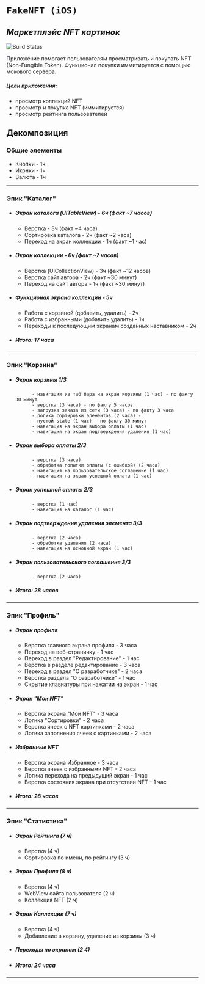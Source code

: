 # `FakeNFT (iOS)`
## _Маркетплэйс NFT картинок_
![Build Status](https://img.shields.io/badge/Build-processing-green)

Приложение помогает пользователям просматривать и покупать NFT (Non-Fungible Token). Функционал покупки иммитируется с помощью мокового сервера.

#####   Цели приложения:
- просмотр коллекций NFT
- просмотр и покупка NFT (иммитируется)
- просмотр рейтинга пользователей

## Декомпозиция
### Общие элементы
- Кнопки - 1ч
- Иконки - 1ч
- Валюта - 1ч

---

### Эпик "Каталог"

- ##### Экран каталога (UITableView) - 6ч (факт ~7 часов)
    - Верстка - 3ч (факт ~4 часа)
    - Сортировка каталога - 2ч (факт ~2 часа)
    - Переход на экран коллекции - 1ч (факт ~1 час)
- ##### Экран коллекции - 6ч (факт ~7 часов)
    - Верстка (UICollectionView) - 3ч (факт ~12 часов)
    - Верстка сайт автора - 2ч (факт ~30 минут)
    - Переход на сайт автора - 1ч (факт ~30 минут)
- ##### Функционал экрана коллекции - 5ч
    - Работа с корзиной (добавить, удалить) - 2ч
    - Работа с избранными (добавить удалить) - 1ч
    - Переходы к последующим экранам созданных наставником - 2ч
                    
- ##### Итого: 17 часа

---

### Эпик "Корзина"

- #####   Экран корзины 1/3
            - навигация из таб бара на экран корзины (1 час) - по факту 30 минут
            - верстка (3 часа) - по факту 5 часов
            - загрузка заказа из сети (3 часа) - по факту 3 часа
            - логика сортировки элементов (2 часа) - 
            - пустой state (1 час) - по факту 30 минут
            - навигация на экран выбора оплаты (1 час)
            - навигация на экран подтверждения удаления (1 час)
- #####   Экран выбора оплаты 2/3
            - верстка (3 часа)
            - обработка попытки оплаты (с ошибкой) (2 часа)       
            - навигация на пользовательское соглашение (1 час)
            - навигация на экран успешной оплаты (1 час)
- #####   Экран успешной оплаты 2/3
            - верстка (1 час)
            - навигация на каталог (1 час)
- #####   Экран подтверждения удаления элемента 3/3
            - верстка (2 часа)
            - обработка удаления (2 часа)
            - навигация на основной экран (1 час)
- #####   Экран пользовательского соглашения 3/3
            - верстка (2 часа)

- ##### Итого: 28 часов

---

### Эпик "Профиль"

- ##### Экран профиля
    - Верстка главного экрана профиля - 3 часа
    - Переход на веб-страничку - 1 час
    - Переход в раздел "Редактирование" - 1 час
    - Верстка в разделе редактирование - 3 часа
    - Переход в раздел "О разработчике" - 2 часа
    - Верстка раздела "О разработчике" - 1 час
    - Скрытие клавиатуры при нажатии на экран - 1 час
- ##### Экран "Мои NFT"
    - Верстка экрана "Мои NFT" - 3 часа
    - Логика "Сортировки" - 2 часа
    - Верстка ячеек с NFT картинками - 2 часа
    - Логика заполнения ячеек с картинками - 2 часа
- ##### Избранные NFT
    - Верстка экрана Избранное  - 3 часа 
    - Верстка ячеек с избранными NFT - 2 часа 
    - Логика перехода на предыдущий экран - 1 час 
    - Верстка состояния экрана при отсутствии NFT - 1 час
    
- ##### Итого: 28 часов

---

### Эпик "Статистика"

- ##### Экран Рейтинга (7 ч)
    - Верстка (4 ч)
    - Сортировка по имени, по рейтингу (3 ч)
- ##### Экран Профиля (8 ч)
    - Верстка (4 ч)
    - WebView сайта пользователя (2 ч)
    - Коллекция NFT (2 ч)
- ##### Экран Коллекции (7 ч)
    - Верстка (4 ч)
    - Добавление в корзину, удаление из корзины (3 ч)
- ##### Переходы по экранам (2 4)

- ##### Итого: 24 часа

---
